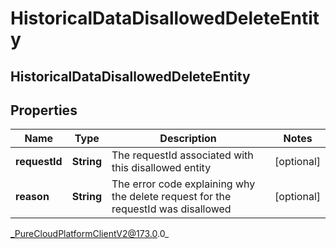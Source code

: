 # HistoricalDataDisallowedDeleteEntity

## HistoricalDataDisallowedDeleteEntity

## Properties

|Name | Type | Description | Notes|
|------------ | ------------- | ------------- | -------------|
| **requestId** | **String** | The requestId associated with this disallowed entity | [optional] |
| **reason** | **String** | The error code explaining why the delete request for the requestId was disallowed | [optional] |



_PureCloudPlatformClientV2@173.0.0_
